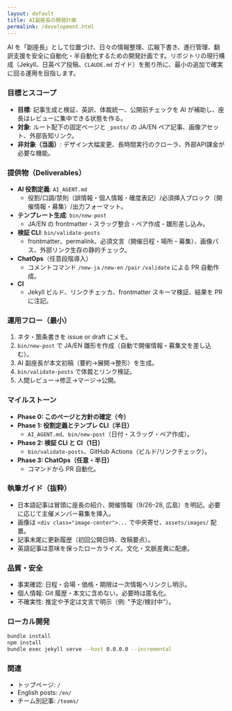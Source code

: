 ```yaml
---
layout: default
title: AI副座長の開発計画
permalink: /development.html
---
```


AI を「副座長」として位置づけ、日々の情報整理、広報下書き、進行管理、翻訳支援を安全に自動化・半自動化するための開発計画です。リポジトリの現行構成（Jekyll、日英ペア投稿、`CLAUDE.md` ガイド）を拠り所に、最小の追加で確実に回る運用を目指します。

### 目標とスコープ
- **目標**: 記事生成と検証、英訳、体裁統一、公開前チェックを AI が補助し、座長はレビューに集中できる状態を作る。
- **対象**: ルート配下の固定ページと `_posts/` の JA/EN ペア記事、画像アセット、外部告知リンク。
- **非対象（当面）**: デザイン大幅変更、長時間実行のクローラ、外部API課金が必要な機能。

### 提供物（Deliverables）
- **AI 役割定義**: `AI_AGENT.md`
  - 役割/口調/禁則（誤情報・個人情報・確度表記）/必須挿入ブロック（開催情報・募集）/出力フォーマット。
- **テンプレート生成**: `bin/new-post`
  - JA/EN の frontmatter・スラッグ整合・ペア作成・雛形差し込み。
- **検証 CLI**: `bin/validate-posts`
  - frontmatter、permalink、必須文言（開催日程・場所・募集）、画像パス、外部リンク生存の静的チェック。
- **ChatOps**（任意段階導入）
  - コメントコマンド `/new-ja` `/new-en` `/pair` `/validate` による PR 自動作成。
- **CI**
  - Jekyll ビルド、リンクチェッカ、frontmatter スキーマ検証、結果を PR に注記。

### 運用フロー（最小）
1. ネタ・箇条書きを issue or draft にメモ。
2. `bin/new-post` で JA/EN 雛形を作成（自動で開催情報・募集文を差し込む）。
3. AI 副座長が本文初稿（要約→展開→整形）を生成。
4. `bin/validate-posts` で体裁とリンク検証。
5. 人間レビュー→修正→マージ→公開。

### マイルストーン
- **Phase 0: このページと方針の確定（今）**
- **Phase 1: 役割定義とテンプレ CLI（半日）**
  - `AI_AGENT.md`、`bin/new-post`（日付・スラッグ・ペア作成）。
- **Phase 2: 検証 CLI と CI（1日）**
  - `bin/validate-posts`、GitHub Actions（ビルド/リンクチェック）。
- **Phase 3: ChatOps（任意・半日）**
  - コマンドから PR 自動化。

### 執筆ガイド（抜粋）
- 日本語記事は冒頭に座長の紹介、開催情報（9/26–28, 広島）を明記。必要に応じて主催メンバー募集を挿入。
- 画像は `<div class="image-center">...` で中央寄せ、`assets/images/` 配置。
- 記事末尾に更新履歴（初回公開日時、改稿要点）。
- 英語記事は意味を保ったローカライズ。文化・文脈差異に配慮。

### 品質・安全
- 事実確認: 日程・会場・価格・期限は一次情報へリンクし明示。
- 個人情報: Git 履歴・本文に含めない。必要時は匿名化。
- 不確実性: 推定や予定は文言で明示（例: "予定/検討中"）。

### ローカル開発
```bash
bundle install
npm install
bundle exec jekyll serve --host 0.0.0.0 --incremental
```

### 関連
- トップページ: `/`
- English posts: `/en/`
- チーム別記事: `/teams/`
